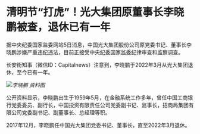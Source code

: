 # 清明节“打虎”！‍‍‍光大集团原董事长李晓鹏被查，退休已有一年

据中央纪委国家监委网站5日消息，‍‍‍‍‍中国光大集团股份公司原党委书记、董事长李晓鹏涉嫌严重违纪违法，目前正接受中央纪委国家监委纪律审查和监察调查。

长安街知事（微信ID：Capitalnews）注意到，李晓鹏于2022年3月从光大集团退休，至今已有一年。‍‍‍‍‍

![](https://inews.gtimg.com/newsapp_bt/0/15771281574/1000)_李晓鹏 资料图_

公开资料显示，李晓鹏出生于1959年5月，在金融系统工作多年，曾任中国工商银行党委委员、副行长，中国投资有限责任公司党委副书记、监事长，招商局集团有限公司党委副书记、副董事长、总经理等职。

2017年12月，李晓鹏任中国光大集团党委书记、董事长，直至2022年3月退休。‍‍‍

